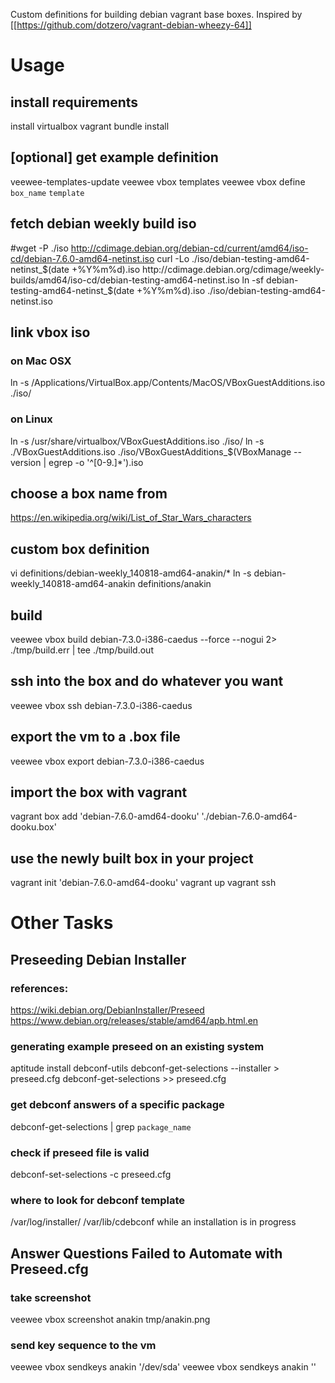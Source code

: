 Custom definitions for building debian vagrant base boxes.
Inspired by [[https://github.com/dotzero/vagrant-debian-wheezy-64]]

# Usage

## install requirements
install virtualbox vagrant
bundle install

## [optional] get example definition
veewee-templates-update
veewee vbox templates
veewee vbox define `box_name` `template`

## fetch debian weekly build iso
#wget -P ./iso http://cdimage.debian.org/debian-cd/current/amd64/iso-cd/debian-7.6.0-amd64-netinst.iso 
curl -Lo ./iso/debian-testing-amd64-netinst_$(date +%Y%m%d).iso http://cdimage.debian.org/cdimage/weekly-builds/amd64/iso-cd/debian-testing-amd64-netinst.iso
ln -sf debian-testing-amd64-netinst_$(date +%Y%m%d).iso ./iso/debian-testing-amd64-netinst.iso

## link vbox iso
### on Mac OSX
ln -s /Applications/VirtualBox.app/Contents/MacOS/VBoxGuestAdditions.iso ./iso/
### on Linux
ln -s /usr/share/virtualbox/VBoxGuestAdditions.iso ./iso/
ln -s ./VBoxGuestAdditions.iso ./iso/VBoxGuestAdditions_$(VBoxManage --version | egrep -o '^[0-9.]*').iso

## choose a box name from
https://en.wikipedia.org/wiki/List_of_Star_Wars_characters

## custom box definition
vi definitions/debian-weekly_140818-amd64-anakin/*
ln -s debian-weekly_140818-amd64-anakin definitions/anakin

## build
veewee vbox build debian-7.3.0-i386-caedus --force --nogui 2> ./tmp/build.err | tee ./tmp/build.out

## ssh into the box and do whatever you want
veewee vbox ssh debian-7.3.0-i386-caedus

## export the vm to a .box file
veewee vbox export debian-7.3.0-i386-caedus

## import the box with vagrant
vagrant box add 'debian-7.6.0-amd64-dooku' './debian-7.6.0-amd64-dooku.box'

## use the newly built box in your project
vagrant init 'debian-7.6.0-amd64-dooku'
vagrant up
vagrant ssh


# Other Tasks

## Preseeding Debian Installer
### references:
https://wiki.debian.org/DebianInstaller/Preseed
https://www.debian.org/releases/stable/amd64/apb.html.en
### generating example preseed on an existing system
aptitude install debconf-utils
debconf-get-selections --installer > preseed.cfg
debconf-get-selections >> preseed.cfg
### get debconf answers of a specific package
debconf-get-selections | grep `package_name`
### check if preseed file is valid
debconf-set-selections -c preseed.cfg
### where to look for debconf template 
/var/log/installer/
/var/lib/cdebconf while an installation is in progress

## Answer Questions Failed to Automate with Preseed.cfg
### take screenshot
veewee vbox screenshot anakin tmp/anakin.png
### send key sequence to the vm
veewee vbox sendkeys anakin '/dev/sda'
veewee vbox sendkeys anakin '<Enter>'
